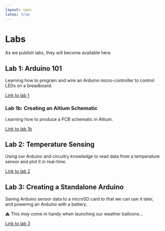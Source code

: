 ```yaml
---
layout: spec
latex: true
---
```


# Labs

As we publish labs, they will become available here.

## Lab 1: Arduino 101

Learning how to program and wire an Arduino micro-controller to control LEDs on a breadboard.

[Link to lab 1](/labs/lab-1)

### Lab 1b: Creating an Altium Schematic

Learning how to produce a PCB schematic in Altium.

[Link to lab 1b](/labs/lab-1b)

## Lab 2: Temperature Sensing

Using our Arduino and circuitry knowledge to read data from a temperature sensor and plot it in real-time.

[Link to lab 2](/labs/lab-2)

## Lab 3: Creating a Standalone Arduino

Saving Arduino sensor data to a microSD card to that we can use it later, and powering an Arduino with a battery.

:warning: This *may* come in handy when launching our weather balloons...

[Link to lab 3](/labs/lab-3)

<!--
## Lab 4: Acceleration & Pressure

Adding an accelerometer and pressure sensor to our Arduino breadboard circuit.

[Link to lab 4](/labs/lab-4)

## Lab 5: Adding GPS

Adding a GPS to our Arduino breadboard circuit.

[Link to lab 5](/labs/lab-5)

## Lab 6: Altium

[Link to lab 6](/labs/lab-6)
-->

